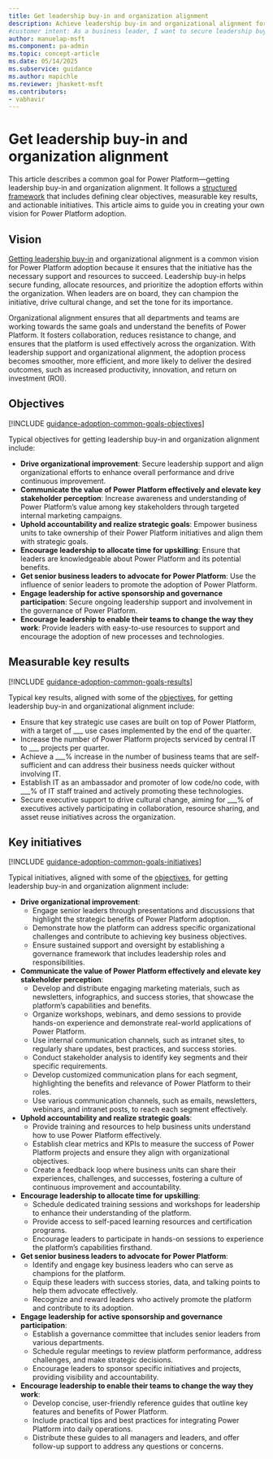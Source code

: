 ```yaml
---
title: Get leadership buy-in and organization alignment
description: Achieve leadership buy-in and organizational alignment for Power Platform adoption with clear objectives and actionable initiatives.
#customer intent: As a business leader, I want to secure leadership buy-in and organizational alignment for Power Platform adoption so that the initiative has the necessary support and resources to succeed.
author: manuelap-msft
ms.component: pa-admin
ms.topic: concept-article
ms.date: 05/14/2025
ms.subservice: guidance
ms.author: mapichle
ms.reviewer: jhaskett-msft
ms.contributors: 
- vabhavir
---
```


# Get leadership buy-in and organization alignment

This article describes a common goal for Power Platform—getting leadership buy-in and organization alignment. It follows a [structured framework](../vision.md) that includes defining clear objectives, measurable key results, and actionable initiatives. This article aims to guide you in creating your own vision for Power Platform adoption.

## Vision

[Getting leadership buy-in](../executive-sponsorship.md) and organizational alignment is a common vision for Power Platform adoption because it ensures that the initiative has the necessary support and resources to succeed. Leadership buy-in helps secure funding, allocate resources, and prioritize the adoption efforts within the organization. When leaders are on board, they can champion the initiative, drive cultural change, and set the tone for its importance.

Organizational alignment ensures that all departments and teams are working towards the same goals and understand the benefits of Power Platform. It fosters collaboration, reduces resistance to change, and ensures that the platform is used effectively across the organization. With leadership support and organizational alignment, the adoption process becomes smoother, more efficient, and more likely to deliver the desired outcomes, such as increased productivity, innovation, and return on investment (ROI).

## Objectives

[!INCLUDE [guidance-adoption-common-goals-objectives](../../../includes/guidance-adoption-common-goals-objectives.md)]

Typical objectives for getting leadership buy-in and organization alignment include:

- **Drive organizational improvement**: Secure leadership support and align organizational efforts to enhance overall performance and drive continuous improvement.
- **Communicate the value of Power Platform effectively and elevate key stakeholder perception**: Increase awareness and understanding of Power Platform’s value among key stakeholders through targeted internal marketing campaigns.
- **Uphold accountability and realize strategic goals**: Empower business units to take ownership of their Power Platform initiatives and align them with strategic goals.
- **Encourage leadership to allocate time for upskilling**: Ensure that leaders are knowledgeable about Power Platform and its potential benefits.
- **Get senior business leaders to advocate for Power Platform**: Use the influence of senior leaders to promote the adoption of Power Platform.
- **Engage leadership for active sponsorship and governance participation**: Secure ongoing leadership support and involvement in the governance of Power Platform.
- **Encourage leadership to enable their teams to change the way they work**: Provide leaders with easy-to-use resources to support and encourage the adoption of new processes and technologies.

## Measurable key results

[!INCLUDE [guidance-adoption-common-goals-results](../../../includes/guidance-adoption-common-goals-results.md)]

Typical key results, aligned with some of the [objectives](#objectives), for getting leadership buy-in and organizational alignment include:

- Ensure that key strategic use cases are built on top of Power Platform, with a target of ___ use cases implemented by the end of the quarter. 
- Increase the number of Power Platform projects serviced by central IT to ___ projects per quarter. 
- Achieve a ___% increase in the number of business teams that are self-sufficient and can address their business needs quicker without involving IT. 
- Establish IT as an ambassador and promoter of low code/no code, with ___% of IT staff trained and actively promoting these technologies. 
- Secure executive support to drive cultural change, aiming for ___% of executives actively participating in collaboration, resource sharing, and asset reuse initiatives across the organization. 

## Key initiatives

[!INCLUDE [guidance-adoption-common-goals-initiatives](../../../includes/guidance-adoption-common-goals-initiatives.md)]

Typical initiatives, aligned with some of the [objectives](#objectives), for getting leadership buy-in and organization alignment include:

- **Drive organizational improvement**:
    - Engage senior leaders through presentations and discussions that highlight the strategic benefits of Power Platform adoption.
    - Demonstrate how the platform can address specific organizational challenges and contribute to achieving key business objectives.
    - Ensure sustained support and oversight by establishing a governance framework that includes leadership roles and responsibilities.
- **Communicate the value of Power Platform effectively and elevate key stakeholder perception**:
    - Develop and distribute engaging marketing materials, such as newsletters, infographics, and success stories, that showcase the platform’s capabilities and benefits.
    - Organize workshops, webinars, and demo sessions to provide hands-on experience and demonstrate real-world applications of Power Platform.
    - Use internal communication channels, such as intranet sites, to regularly share updates, best practices, and success stories.
    - Conduct stakeholder analysis to identify key segments and their specific requirements.
    - Develop customized communication plans for each segment, highlighting the benefits and relevance of Power Platform to their roles.
    - Use various communication channels, such as emails, newsletters, webinars, and intranet posts, to reach each segment effectively.
- **Uphold accountability and realize strategic goals**: 
    - Provide training and resources to help business units understand how to use Power Platform effectively.
    - Establish clear metrics and KPIs to measure the success of Power Platform projects and ensure they align with organizational objectives.
    - Create a feedback loop where business units can share their experiences, challenges, and successes, fostering a culture of continuous improvement and accountability.
- **Encourage leadership to allocate time for upskilling**:
    - Schedule dedicated training sessions and workshops for leadership to enhance their understanding of the platform.
    - Provide access to self-paced learning resources and certification programs.
    - Encourage leaders to participate in hands-on sessions to experience the platform’s capabilities firsthand.
- **Get senior business leaders to advocate for Power Platform**:
    - Identify and engage key business leaders who can serve as champions for the platform.
    - Equip these leaders with success stories, data, and talking points to help them advocate effectively.
    - Recognize and reward leaders who actively promote the platform and contribute to its adoption.
- **Engage leadership for active sponsorship and governance participation**:
    - Establish a governance committee that includes senior leaders from various departments.
    - Schedule regular meetings to review platform performance, address challenges, and make strategic decisions.
    - Encourage leaders to sponsor specific initiatives and projects, providing visibility and accountability.
- **Encourage leadership to enable their teams to change the way they work**:
    - Develop concise, user-friendly reference guides that outline key features and benefits of Power Platform.
    - Include practical tips and best practices for integrating Power Platform into daily operations.
    - Distribute these guides to all managers and leaders, and offer follow-up support to address any questions or concerns.

